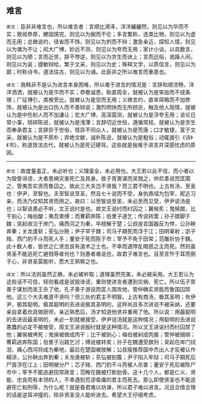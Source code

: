 ## 难言

`原文`：臣非非难言也，所以难言者：言顺比滑泽，洋洋纚纚然，则见以为华而不实；敦祗恭厚，鲠固慎完，则见以为掘而不伦；多言繁称，连类比物，则见以为虚而无用；总微说约，径省而不饰，则见以为刿而不辩；激急亲近，探知人情，则见以为谮为不让；闳大广博，妙远不测，则见以为夸而无用；家计小谈，以具数言，则见以为陋；言而近世，辞不悖逆，则见以为贪生而谀上；言而远俗，诡躁人间，则见以为诞；捷敏辩给，繁于文采，则见以为史；殊释文学，以质信言，则见以为鄙；时称诗书，道法往古，则见以为诵。此臣非之所以难言而重患也。

`译文`：我韩非不是认为进言本身困难，所以难于进言的情况是：言辞和顺流畅，洋洋洒洒，就被认为是华而不实；恭敬诚恳，耿直周全，就被认为是笨拙而不成条理；广征博引，类推旁比，就被认为是空而无用；义微言约，直率简略而不加修饰，就被认为是出口伤人而不善辩说；激烈明快而无所顾忌，触及他人隐情，就被认为是中伤别人而不加谦让；宏大广博，高深莫测，就被认为是浮夸无用；谈论日常小事，琐碎陈说，就被认为是浅薄；言辞切近世俗，遵循常规，就被认为是贪生而奉承君主；言辞异于世俗，怪异不同众人，就被认为是荒唐；口才敏捷，富于文采，就被认为是不质朴；弃绝文献，诚朴陈说，就被认为是粗俗；动辄援引《诗》《书》，称道效法古代，就被认为是死记硬背。这些就是我难于进言并深感忧虑的原因。

---

`原文`：故度量虽正，未必听也；义理虽全，未必用也。大王若以此不信，而小者以为毁訾诽谤，大者患祸灾害死亡及其身。故子胥善谋而吴戮之，仲尼善说而匡围之，管夷吾实贤而鲁囚之。故此三大夫岂不贤哉？而三君不明也。上古有汤，至圣也：伊尹，至智也。夫至智说至圣，然且七十说而不受，身执鼎俎为包宰，昵近习亲，而汤乃仅知其贤而用之。故曰：以至智说至圣，未必至而见受，伊尹说汤是也；以智说愚必不听，文王说纣是也。故文王说纣而纣囚之；翼候炙；鬼候腊，比干剖心；梅伯酸；夷吾束缚；而曹羁奔陈；伯里子道乞；传说转鬻；孙子膑脚于魏；吴起收泣于岸门，痛西河之为秦，卒枝解于楚；公叔痤言国器反为悖，公孙鞅奔秦；关龙逢斩；苌弘分胣；尹子罕于棘；司马子期死而浮于江；田明辜射；宓子贱、西门豹不斗而死人手；董安于死而陈于市；宰予不免于田常；范雎折协于魏。此十数人者，皆世之仁贤忠良有道术之士也，不幸而遇悖乱暗惑之主而死。然则虽贤圣不能逃死亡避戮辱者何也？则愚者难说也，故君子难言也。且至言忤于耳而倒于心，非贤圣莫能听，愿大王熟察之也。

`译文`：所以法则虽然正确，未必被听取；道理虽然完美，未必被采用。大王若认为这些话不可信，轻则看成是说毁诽谤，重则使进言者遭到灾祸、死亡。所以伍子胥善于谋划而吴王杀了他，孔子善于游说而匡人围攻他，管仲确实贤能而鲁国囚禁他。这三个大夫难道不贤吗？但三处的君主不明智。上古有商汤，极其圣明；有伊尹，极其聪明。极其聪明的去进说极其圣明的，这样尚且多次进说不被采纳，还要亲自拿着炊具做厨师，亲近熟悉后，汤才知道他贤并重用了他。所以说：用最聪明的去进说最圣明的，未必一到就被接受，伊尹说汤就是这种情况；用聪明的去进说愚蠢的必定不被接受，周文王进说殷纣就是这种情况。所以文王进说纣而纣囚禁了他；翼侯被烤死；鬼侯被做成肉干；比干被剖心；梅伯被剁成肉酱；管仲被捆绑；曹羁逃奔陈国；伯里子沿路乞讨；傅说被转卖；孙子在魏遭受膑刑；吴起在岸门拭泪，痛心西河将成为秦地，最后在楚国被肢解；公叔瘦推荐国中杰出人才反被认作糊涂，公孙鞅出奔到秦；关龙逄被斩；苌弘被剖腹；尹子陷入牢狱；司马子期死后尸首浮在江上；田明被分尸；芯子贱、西门豹不斗而被人杀害；董安于死后被陈尸市中；宰予不能逃避田常政变；范睢在魏被打断肋骨。这十几个人，都是仁义、贤能、忠良而有本领的人，不幸遇到荒谬昏庸的君主而死去。那么即使贤圣也不能逃避死亡和刑辱，为什么呢？就是昏君难以劝谏，所以君子难以进言。况且合情合理的话是逆耳冲撞的，除非贤圣没人能听进去。希望大王仔细考虑。
